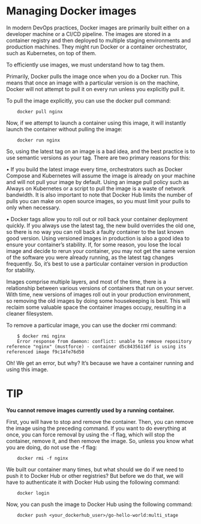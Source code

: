 # Managing Docker images

In modern DevOps practices, Docker images are primarily built either on a developer machine or a CI/CD pipeline. The images are stored in a container registry and then deployed to multiple staging environments and production machines. They might run Docker or a container orchestrator, such as Kubernetes, on top of them.

To efficiently use images, we must understand how to tag them.

Primarily, Docker pulls the image once when you do a Docker run. This means that once an image with a particular version is on the machine, Docker will not attempt to pull it on every run unless you explicitly pull it.

To pull the image explicitly, you can use the docker pull command:

```shell
    docker pull nginx
```

Now, if we attempt to launch a container using this image, it will instantly launch the container without pulling the image:

```shell
    docker run nginx
```

So, using the latest tag on an image is a bad idea, and the best practice is to use semantic versions as your tag. There are two primary reasons for this:

• If you build the latest image every time, orchestrators such as Docker Compose and Kubernetes will assume the image is already on your machine and will not pull your image by default. Using an image pull policy such as Always on Kubernetes or a script to pull the image is a waste of network bandwidth. It is also important to note that Docker Hub limits the number of pulls you can make on open source images, so you must limit your pulls to only when necessary.

• Docker tags allow you to roll out or roll back your container deployment quickly. If you always use the latest tag, the new build overrides the old one, so there is no way you can roll back a faulty container to the last known good version. Using versioned images in production is also a good idea to ensure your container’s stability. If, for some reason, you lose the local image and decide to rerun your container, you may not get the same version of the software you were already running, as the latest tag changes frequently. So, it’s best to use a particular container version in production for stability.

Images comprise multiple layers, and most of the time, there is a relationship between various versions of containers that run on your server. With time, new versions of images roll out in your production environment, so removing the old images by doing some housekeeping is best. This will reclaim some valuable space the container images occupy, resulting in a cleaner filesystem.

To remove a particular image, you can use the docker rmi command:

```shell
    $ docker rmi nginx
    Error response from daemon: conflict: unable to remove repository reference "nginx" (mustforce) - container d5c84356116f is using its referenced image f9c14fe76d50
```
Oh! We get an error, but why? It’s because we have a container running and using this image.

# TIP
**You cannot remove images currently used by a running container.**

First, you will have to stop and remove the container. Then, you can remove the image using the preceding command. If you want to do everything at once, you can force removal by using the -f flag, which will stop the container, remove it, and then remove the image. So, unless you know what you are doing, do not use the -f flag:

```shell
    docker rmi -f nginx
```

We built our container many times, but what should we do if we need to push it to Docker Hub or other registries? But before we do that, we will have to authenticate it with Docker Hub using the following command:

```shell
    docker login
```

Now, you can push the image to Docker Hub using the following command:
```shell
    docker push <your_dockerhub_user>/go-hello-world:multi_stage
```